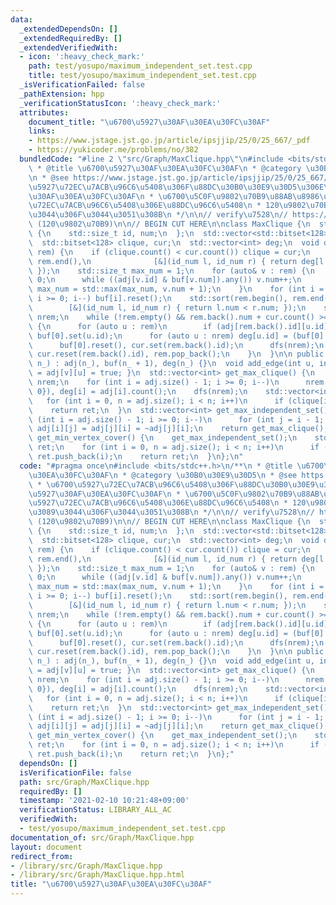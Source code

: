```yaml
---
data:
  _extendedDependsOn: []
  _extendedRequiredBy: []
  _extendedVerifiedWith:
  - icon: ':heavy_check_mark:'
    path: test/yosupo/maximum_independent_set.test.cpp
    title: test/yosupo/maximum_independent_set.test.cpp
  _isVerificationFailed: false
  _pathExtension: hpp
  _verificationStatusIcon: ':heavy_check_mark:'
  attributes:
    document_title: "\u6700\u5927\u30AF\u30EA\u30FC\u30AF"
    links:
    - https://www.jstage.jst.go.jp/article/ipsjjip/25/0/25_667/_pdf
    - https://yukicoder.me/problems/no/382
  bundledCode: "#line 2 \"src/Graph/MaxClique.hpp\"\n#include <bits/stdc++.h>\n/**\n\
    \ * @title \u6700\u5927\u30AF\u30EA\u30FC\u30AF\n * @category \u30B0\u30E9\u30D5\
    \n * @see https://www.jstage.jst.go.jp/article/ipsjjip/25/0/25_667/_pdf\n * \u6700\
    \u5927\u72EC\u7ACB\u96C6\u5408\u306F\u88DC\u30B0\u30E9\u30D5\u306E\u6700\u5927\
    \u30AF\u30EA\u30FC\u30AF\n * \u6700\u5C0F\u9802\u70B9\u88AB\u8986\u306F\u6700\u5927\
    \u72EC\u7ACB\u96C6\u5408\u306E\u88DC\u96C6\u5408\n * 120\u9802\u70B9\u3050\u3089\
    \u3044\u306F\u3044\u3051\u308B\n */\n\n// verify\u7528\n// https://yukicoder.me/problems/no/382\
    \ (120\u9802\u70B9)\n\n// BEGIN CUT HERE\n\nclass MaxClique {\n  struct id_num\
    \ {\n    std::size_t id, num;\n  };\n  std::vector<std::bitset<128>> adj, buf;\n\
    \  std::bitset<128> clique, cur;\n  std::vector<int> deg;\n  void dfs(std::vector<id_num>&\
    \ rem) {\n    if (clique.count() < cur.count()) clique = cur;\n    std::sort(rem.begin(),\
    \ rem.end(),\n              [&](id_num l, id_num r) { return deg[l.id] > deg[r.id];\
    \ });\n    std::size_t max_num = 1;\n    for (auto& v : rem) {\n      v.num =\
    \ 0;\n      while ((adj[v.id] & buf[v.num]).any()) v.num++;\n      buf[v.num].set(v.id),\
    \ max_num = std::max(max_num, v.num + 1);\n    }\n    for (int i = max_num - 1;\
    \ i >= 0; i--) buf[i].reset();\n    std::sort(rem.begin(), rem.end(),\n      \
    \        [&](id_num l, id_num r) { return l.num < r.num; });\n    std::vector<id_num>\
    \ nrem;\n    while (!rem.empty() && rem.back().num + cur.count() >= clique.count())\
    \ {\n      for (auto u : rem)\n        if (adj[rem.back().id][u.id]) nrem.emplace_back(u),\
    \ buf[0].set(u.id);\n      for (auto u : nrem) deg[u.id] = (buf[0] & adj[u.id]).count();\n\
    \      buf[0].reset(), cur.set(rem.back().id);\n      dfs(nrem);\n      nrem.clear(),\
    \ cur.reset(rem.back().id), rem.pop_back();\n    }\n  }\n\n public:\n  MaxClique(int\
    \ n_) : adj(n_), buf(n_ + 1), deg(n_) {}\n  void add_edge(int u, int v) { adj[u][v]\
    \ = adj[v][u] = true; }\n  std::vector<int> get_max_clique() {\n    std::vector<id_num>\
    \ nrem;\n    for (int i = adj.size() - 1; i >= 0; i--)\n      nrem.emplace_back(id_num{(std::size_t)i,\
    \ 0}), deg[i] = adj[i].count();\n    dfs(nrem);\n    std::vector<int> ret;\n \
    \   for (int i = 0, n = adj.size(); i < n; i++)\n      if (clique[i]) ret.push_back(i);\n\
    \    return ret;\n  }\n  std::vector<int> get_max_independent_set() {\n    for\
    \ (int i = adj.size() - 1; i >= 0; i--)\n      for (int j = i - 1; j >= 0; j--)\
    \ adj[i][j] = adj[j][i] = ~adj[j][i];\n    return get_max_clique();\n  }\n  std::vector<int>\
    \ get_min_vertex_cover() {\n    get_max_independent_set();\n    std::vector<int>\
    \ ret;\n    for (int i = 0, n = adj.size(); i < n; i++)\n      if (!clique[i])\
    \ ret.push_back(i);\n    return ret;\n  }\n};\n"
  code: "#pragma once\n#include <bits/stdc++.h>\n/**\n * @title \u6700\u5927\u30AF\
    \u30EA\u30FC\u30AF\n * @category \u30B0\u30E9\u30D5\n * @see https://www.jstage.jst.go.jp/article/ipsjjip/25/0/25_667/_pdf\n\
    \ * \u6700\u5927\u72EC\u7ACB\u96C6\u5408\u306F\u88DC\u30B0\u30E9\u30D5\u306E\u6700\
    \u5927\u30AF\u30EA\u30FC\u30AF\n * \u6700\u5C0F\u9802\u70B9\u88AB\u8986\u306F\u6700\
    \u5927\u72EC\u7ACB\u96C6\u5408\u306E\u88DC\u96C6\u5408\n * 120\u9802\u70B9\u3050\
    \u3089\u3044\u306F\u3044\u3051\u308B\n */\n\n// verify\u7528\n// https://yukicoder.me/problems/no/382\
    \ (120\u9802\u70B9)\n\n// BEGIN CUT HERE\n\nclass MaxClique {\n  struct id_num\
    \ {\n    std::size_t id, num;\n  };\n  std::vector<std::bitset<128>> adj, buf;\n\
    \  std::bitset<128> clique, cur;\n  std::vector<int> deg;\n  void dfs(std::vector<id_num>&\
    \ rem) {\n    if (clique.count() < cur.count()) clique = cur;\n    std::sort(rem.begin(),\
    \ rem.end(),\n              [&](id_num l, id_num r) { return deg[l.id] > deg[r.id];\
    \ });\n    std::size_t max_num = 1;\n    for (auto& v : rem) {\n      v.num =\
    \ 0;\n      while ((adj[v.id] & buf[v.num]).any()) v.num++;\n      buf[v.num].set(v.id),\
    \ max_num = std::max(max_num, v.num + 1);\n    }\n    for (int i = max_num - 1;\
    \ i >= 0; i--) buf[i].reset();\n    std::sort(rem.begin(), rem.end(),\n      \
    \        [&](id_num l, id_num r) { return l.num < r.num; });\n    std::vector<id_num>\
    \ nrem;\n    while (!rem.empty() && rem.back().num + cur.count() >= clique.count())\
    \ {\n      for (auto u : rem)\n        if (adj[rem.back().id][u.id]) nrem.emplace_back(u),\
    \ buf[0].set(u.id);\n      for (auto u : nrem) deg[u.id] = (buf[0] & adj[u.id]).count();\n\
    \      buf[0].reset(), cur.set(rem.back().id);\n      dfs(nrem);\n      nrem.clear(),\
    \ cur.reset(rem.back().id), rem.pop_back();\n    }\n  }\n\n public:\n  MaxClique(int\
    \ n_) : adj(n_), buf(n_ + 1), deg(n_) {}\n  void add_edge(int u, int v) { adj[u][v]\
    \ = adj[v][u] = true; }\n  std::vector<int> get_max_clique() {\n    std::vector<id_num>\
    \ nrem;\n    for (int i = adj.size() - 1; i >= 0; i--)\n      nrem.emplace_back(id_num{(std::size_t)i,\
    \ 0}), deg[i] = adj[i].count();\n    dfs(nrem);\n    std::vector<int> ret;\n \
    \   for (int i = 0, n = adj.size(); i < n; i++)\n      if (clique[i]) ret.push_back(i);\n\
    \    return ret;\n  }\n  std::vector<int> get_max_independent_set() {\n    for\
    \ (int i = adj.size() - 1; i >= 0; i--)\n      for (int j = i - 1; j >= 0; j--)\
    \ adj[i][j] = adj[j][i] = ~adj[j][i];\n    return get_max_clique();\n  }\n  std::vector<int>\
    \ get_min_vertex_cover() {\n    get_max_independent_set();\n    std::vector<int>\
    \ ret;\n    for (int i = 0, n = adj.size(); i < n; i++)\n      if (!clique[i])\
    \ ret.push_back(i);\n    return ret;\n  }\n};"
  dependsOn: []
  isVerificationFile: false
  path: src/Graph/MaxClique.hpp
  requiredBy: []
  timestamp: '2021-02-10 10:21:48+09:00'
  verificationStatus: LIBRARY_ALL_AC
  verifiedWith:
  - test/yosupo/maximum_independent_set.test.cpp
documentation_of: src/Graph/MaxClique.hpp
layout: document
redirect_from:
- /library/src/Graph/MaxClique.hpp
- /library/src/Graph/MaxClique.hpp.html
title: "\u6700\u5927\u30AF\u30EA\u30FC\u30AF"
---
```


